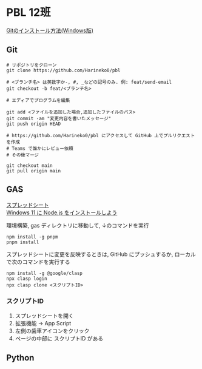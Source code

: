 # PBL 12班
[Gitのインストール方法(Windows版)](https://prog-8.com/docs/nodejs-env-win)

## Git
```shell
# リポジトリをクローン
git clone https://github.com/Harineko0/pbl

# <ブランチ名> は英数字か-, #, _などの記号のみ. 例: feat/send-email
git checkout -b feat/<ブランチ名>

# エディアでプログラムを編集

git add <ファイルを追加した場合,追加したファイルのパス>
git commit -am "変更内容を書いたメッセージ"
git push origin HEAD

# https://github.com/Harineko0/pbl にアクセスして GitHub 上でプルリクエストを作成
# Teams で誰かにレビュー依頼
# その後マージ

git checkout main
git pull origin main
```

## GAS
[スプレッドシート](https://docs.google.com/spreadsheets/d/1bHkE8b99HBAuce6jFvFRrIt-VLQVDCPXQQ4M423PSqQ/edit?gid=0#gid=0)  
[Windows 11 に Node.js をインストールしよう](https://qiita.com/nayoshik/items/c0febffab4a4b0ffb3b9)

環境構築, gas ディレクトリに移動して, ↓のコマンドを実行
```shell
npm install -g pnpm
pnpm install
```

スプレッドシートに変更を反映するときは, GitHub にプッシュするか, ローカルで次のコマンドを実行する
```shell
npm install -g @google/clasp
npx clasp login
npx clasp clone <スクリプトID>
```

### スクリプトID
1. スプレッドシートを開く
2. 拡張機能 -> App Script
3. 左側の歯車アイコンをクリック
4. ページの中部に スクリプトID がある

## Python
